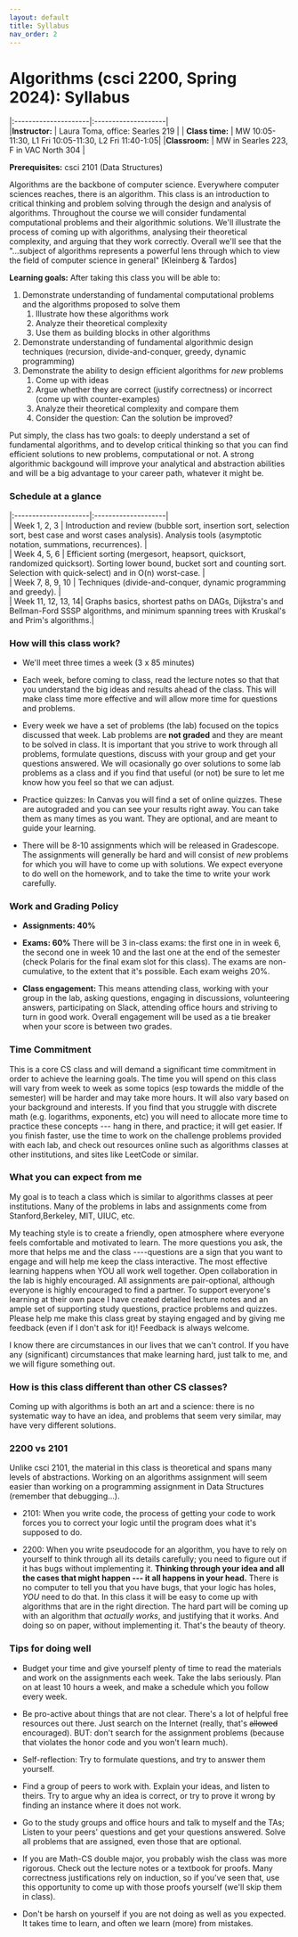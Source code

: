 ```yaml
---
layout: default 
title: Syllabus
nav_order: 2
---
```


# Algorithms (csci 2200, Spring 2024): Syllabus 

|:---------------------|:--------------------|    
|__Instructor:__ | Laura Toma, office: Searles 219 |
| __Class time:__  | MW  10:05-11:30, L1 Fri 10:05-11:30, L2 Fri 11:40-1:05|
|__Classroom:__   | MW in Searles 223, F in VAC North 304 |

**Prerequisites:** csci 2101 (Data Structures)

Algorithms are the backbone of computer science. Everywhere computer
sciences reaches, there is an algorithm.  This class is an
introduction to critical thinking and problem solving through the
design and analysis of algorithms.  Throughout the course we will
consider fundamental computational problems and their algorithmic
solutions. We'll illustrate the process of coming up with algorithms,
analysing their theoretical complexity, and arguing that they work
correctly. Overall we'll see that  the "...subject of
algorithms represents a powerful lens through which to view the field
of computer science in general" [Kleinberg & Tardos]


**Learning goals:** After taking this class you will be able to: 

  1. Demonstrate understanding of fundamental computational problems and the algorithms proposed to solve them
      1. Illustrate how these algorithms work
      2. Analyze their theoretical complexity 
      3. Use them as building blocks in other  algorithms 
  2. Demonstrate understanding of fundamental algorithmic design techniques (recursion, divide-and-conquer, greedy, dynamic programming)
  3. Demonstrate the ability to design efficient algorithms for _new_ problems 
      1. Come up with ideas
      2. Argue whether they are correct (justify correctness) or incorrect (come up with counter-examples)
      3. Analyze their theoretical complexity and compare them
      4. Consider the question: Can the solution be improved?
  
Put simply, the class has two goals: to deeply understand a set of fundamental algorithms, and to develop critical thinking so that you can find efficient solutions to new problems, computational or not.  A strong algorithmic backgound will improve your analytical and
abstraction abilities and will be a big advantage to your career path, whatever it might be. 

  
### Schedule at a glance

|:---------------------|:--------------------|                
| Week 1, 2, 3    |  Introduction and review (bubble sort, insertion sort, selection sort, best case and worst cases analysis). Analysis tools (asymptotic notation, summations, recurrences). |                
| Week 4, 5, 6    | Efficient sorting (mergesort, heapsort,  quicksort, randomized quicksort). Sorting lower bound, bucket sort and counting sort. Selection with quick-select) and in O(n) worst-case. |                      
| Week 7, 8, 9, 10  | Techniques (divide-and-conquer, dynamic programming and greedy).  |                           
| Week 11, 12, 13, 14| Graphs basics, shortest paths on DAGs, Dijkstra's  and Bellman-Ford SSSP algorithms, and minimum spanning trees with Kruskal's and Prim's algorithms.|




### How will this class work? 

* We'll meet three times a week (3 x 85 minutes)

* Each week, before coming to class, read the lecture notes so that
that you understand the big ideas and results ahead of the class.
This will make class time more effective and will allow more time for
questions and problems.

* Every week we have a set of problems (the lab) focused on the topics
discussed that week. Lab problems are __not graded__ and they are meant to be solved in class.  It is
important that you strive to work through all problems, formulate
questions, discuss with your group and get your questions answered. We will ocasionally go
over solutions to some lab problems as a class and if you find that
useful (or not) be sure to let me know how you feel so that we can
adjust.

* Practice quizzes: In Canvas you will find a set of online quizzes. These are autograded and you can see  your results right away. You can take them as many times as you want. They are optional, and are meant to guide your learning. 

* There will be 8-10 assignments which  will be released in Gradescope. 
The assignments will generally be hard and will consist of _new_ problems for which you will have to come up with solutions. 
We expect everyone to do well on the homework, and to take the time to
write your work carefully.


### Work and Grading Policy

- __Assignments: 40%__ 

- __Exams: 60%__ There will be 3 in-class exams: the first one in in
  week 6, the second one in week 10 and the last one at the end of the
  semester (check Polaris for the final exam slot for this class).
  The exams are non-cumulative, to the extent that it's possible. Each exam weighs 20%.
  
- __Class engagement:__ This means attending class, working with your
  group in the lab, asking questions, engaging in discussions,
  volunteering answers, participating on Slack, attending office hours
  and striving to turn in good work. Overall engagement will be used
  as a tie breaker when your score is between two grades.




### Time Commitment

This is a core CS class and will demand a significant time commitment
in order to achieve the learning goals. The time you will spend on this class will vary from
week to week as some topics (esp towards the middle of the semester)
will be harder and may take more hours. It will also vary based on your background and interests.
If you find that you struggle with discrete math
(e.g. logarithms, exponents, etc) you will need to allocate more time
to practice these concepts --- hang in there, and practice; it will get easier. If you finish faster, use the time to work on the challenge problems provided with each lab, and check out resources online such as algorithms classes at other institutions, and sites like LeetCode or similar.


### What you can expect from me

My goal is to teach a class which is similar to algorithms classes at
peer institutions. Many of the problems in labs and assignments come from  Stanford,Berkeley,  MIT, UIUC, etc.  

My teaching style is to create a friendly, open atmosphere where
everyone feels comfortable and motivated to learn. The more questions you ask, the more that helps me and the class  ----questions are a sign that you want to engage and will help me keep the class interactive. The most effective learning happens when YOU all work well together.  Open collaboration in the lab is  highly
encouraged. All assignments are pair-optional, although everyone is highly
encouraged to find a partner.  To support everyone's learning at their
own pace I have created detailed lecture notes and an ample set of
supporting study questions, practice problems and quizzes. Please help
me make this class great by staying engaged and by giving me feedback
(even if I don't ask for it)! Feedback is always welcome.

I know there are circumstances in our lives that we can't control. If
you have any (significant) circumstances that make learning hard, just
talk to me, and we will figure something out.


### How is this class different than other CS classes? 

Coming up with algorithms is both an art and a science: there is no systematic way to have an idea, and problems that
seem very similar, may have very different solutions.



### 2200 vs 2101

Unlike csci 2101, the material in this class is theoretical and spans many levels of
abstractions. Working on an algorithms assignment will seem easier than working on a programming assignment in Data Structures (remember that debugging...). 

* 2101: When you write code, the process of getting your code to work forces you to correct your logic until the program does what it's supposed to do.   

* 2200: When you write pseudocode for an algorithm, you have to rely on yourself to think through all its details carefully; you need to figure out if it has bugs without implementing it. __Thinking through your idea and all the cases that might happen --- it all happens in your head.__ There is no computer to tell you that you have bugs, that your logic has holes,  _YOU_ need to do that. In this class it will be easy to come up with algorithms that are in the right direction.  The hard part will be coming up with an algorithm that _actually works_, and justifying that it works. And doing so on paper, without implementing it. That's the beauty of theory.


### Tips for doing well 

* Budget your time  and give yourself plenty of time to read the materials and work on the assignments each week. Take the labs seriously. Plan on at least 10 hours a week, and make a schedule which you follow every week. 

* Be pro-active about things that are not clear. There's a lot of
  helpful free resources out there. Just search on the Internet
  (really, that's ~~allowed~~ encouraged). BUT: don't search for the assignment problems (because that violates the honor code and  you won't learn much). 

* Self-reflection: Try to formulate questions, and try to answer them yourself.

* Find a group of peers to work with. Explain your ideas, and listen
  to theirs. Try to argue why an idea is correct, or try to prove it
  wrong by finding an instance where it does not work.

* Go to the study groups and office hours and talk to myself and the
TAs; Listen to your peers' questions and get your questions answered.
Solve all problems that are assigned, even those that are optional.

* If you are Math-CS double major, you probably wish the class was
  more rigorous. Check out the lecture notes or a textbook for
  proofs. Many correctness justifications rely on induction, so if
  you've seen that, use this opportunity to come up with those proofs
  yourself (we'll skip them in class).

* Don't be harsh on yourself if you are not doing as well as you
  expected. It takes time to learn, and often we learn (more) from
  mistakes.

